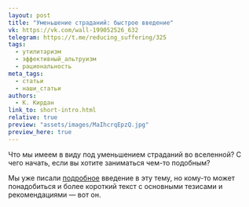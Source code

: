 ```yaml
---
layout: post
title: "Уменьшение страданий: быстрое введение"
vk: https://vk.com/wall-199052526_632
telegram: https://t.me/reducing_suffering/325
tags:
  - утилитаризм
  - эффективный_альтруизм
  - рациональность
meta_tags:
  - статьи
  - наши_статьи
authors:
  - К. Кирдан
link_to: short-intro.html
relative: true
preview: "assets/images/MaIhcrqEpzQ.jpg"
preview_here: true
---
```

Что мы имеем в виду под уменьшением страданий во вселенной? С чего начать, если вы хотите заниматься чем-то подобным?

Мы уже писали [подробное](546.html) введение в эту тему, но кому-то может понадобиться и более короткий текст с основными тезисами и рекомендациями — вот он.
